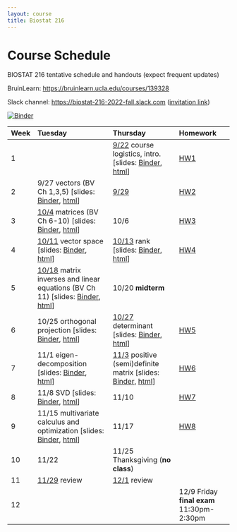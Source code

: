 ```yaml
---
layout: course
title: Biostat 216
---
```


# Course Schedule

BIOSTAT 216 tentative schedule and handouts (expect frequent updates)

BruinLearn: <https://bruinlearn.ucla.edu/courses/139328>

Slack channel: <https://biostat-216-2022-fall.slack.com> ([invitation link](https://join.slack.com/t/ucla-7hk2613/shared_invite/zt-1eei7cag3-K8jmJ9mdlaIqKyhQUJc9_w))

[![Binder](https://mybinder.org/badge_logo.svg)](https://mybinder.org/v2/gh/ucla-biostat-216/2022fall.git/main)

| Week | Tuesday | Thursday | Homework |
|:-----------|:------------|:------------|:------------|
| 1 | | [9/22](https://ucla-biostat-216.github.io/2022fall/biostat216fall2022/2022/09/22/week1.html) course logistics, intro. \[slides: [Binder](https://mybinder.org/v2/gh/ucla-biostat-216/2022fall.git/main?filepath=slides%2F01-intro%2F01-intro.ipynb), [html](https://ucla-biostat-216.github.io/2022fall/slides/01-intro/01-intro.html)\] | [HW1](https://ucla-biostat-216.github.io/2022fall/hw/hw1/hw1.html) |    
| 2 | 9/27 vectors (BV Ch 1,3,5) \[slides: [Binder](https://mybinder.org/v2/gh/ucla-biostat-216/2022fall.git/main?filepath=slides%2F02-vector%2F02-vector.ipynb), [html](https://ucla-biostat-216.github.io/2022fall/slides/02-vector/02-vector.html)\] | [9/29](https://ucla-biostat-216.github.io/2022fall/biostat216fall2022/2022/09/29/week2-day2.html) | [HW2](https://ucla-biostat-216.github.io/2022fall/hw/hw2/hw2.html) |  
| 3 | [10/4](https://ucla-biostat-216.github.io/2022fall/biostat216fall2022/2022/10/04/week3-day1.html) matrices (BV Ch 6-10) \[slides: [Binder](https://mybinder.org/v2/gh/ucla-biostat-216/2022fall.git/main?filepath=slides%2F03-matrix%2F03-matrix.ipynb), [html](https://ucla-biostat-216.github.io/2022fall/slides/03-matrix/03-matrix.html)\] | 10/6 | [HW3](https://ucla-biostat-216.github.io/2022fall/hw/hw3/hw3.html)  |  
| 4 | [10/11](https://ucla-biostat-216.github.io/2022fall/biostat216fall2022/2022/10/11/week4-day1.html) vector space \[slides: [Binder](https://mybinder.org/v2/gh/ucla-biostat-216/2022fall.git/main?filepath=slides%2F04-vecsp%2F04-vecsp.ipynb), [html](https://ucla-biostat-216.github.io/2022fall/slides/04-vecsp/04-vecsp.html)\] | [10/13](https://ucla-biostat-216.github.io/2022fall/biostat216fall2022/2022/10/13/week4-day2.html) rank \[slides: [Binder](https://mybinder.org/v2/gh/ucla-biostat-216/2022fall.git/main?filepath=slides%2F05-rank%2F05-rank.ipynb), [html](https://ucla-biostat-216.github.io/2022fall/slides/05-rank/05-rank.html)\] | [HW4](https://ucla-biostat-216.github.io/2022fall/hw/hw4/hw4.html) |  
| 5 | [10/18](https://ucla-biostat-216.github.io/2022fall/biostat216fall2022/2022/10/18/week5-day1.html) matrix inverses and linear equations (BV Ch 11) \[slides: [Binder](https://mybinder.org/v2/gh/ucla-biostat-216/2022fall.git/main?filepath=slides%2F06-matinv%2F06-matinv.ipynb), [html](https://ucla-biostat-216.github.io/2022fall/slides/06-matinv/06-matinv.html)\] | 10/20 **midterm** | |  
| 6 | 10/25 orthogonal projection \[slides: [Binder](https://mybinder.org/v2/gh/ucla-biostat-216/2022fall.git/main?filepath=slides%2F08-orthproj%2F08-orthproj.ipynb), [html](https://ucla-biostat-216.github.io/2022fall/slides/08-orthproj/08-orthproj.html)\] | [10/27](https://ucla-biostat-216.github.io/2022fall/biostat216fall2022/2022/10/27/week6-day2.html) determinant \[slides: [Binder](https://mybinder.org/v2/gh/ucla-biostat-216/2022fall.git/main?filepath=slides%2F09-det%2F09-det.ipynb), [html](https://ucla-biostat-216.github.io/2022fall/slides/09-det/09-det.html)\] | [HW5](https://ucla-biostat-216.github.io/2022fall/hw/hw5/hw5.html) |     
| 7 | 11/1 eigen-decomposition \[slides: [Binder](https://mybinder.org/v2/gh/ucla-biostat-216/2022fall.git/main?filepath=slides%2F10-eig%2F10-eig.ipynb), [html](https://ucla-biostat-216.github.io/2022fall/slides/10-eig/10-eig.html)\]  | [11/3](https://ucla-biostat-216.github.io/2022fall/biostat216fall2022/2022/11/03/week7-day2.html) positive (semi)definite matrix \[slides: [Binder](https://mybinder.org/v2/gh/ucla-biostat-216/2022fall.git/main?filepath=slides%2F11-pd%2F11-pd.ipynb), [html](https://ucla-biostat-216.github.io/2022fall/slides/11-pd/11-pd.html)\] | [HW6](https://ucla-biostat-216.github.io/2022fall/hw/hw6/hw6.html) |  
| 8 | 11/8 SVD \[slides: [Binder](https://mybinder.org/v2/gh/ucla-biostat-216/2022fall.git/main?filepath=slides%2F12-svd%2F12-svd.ipynb), [html](https://ucla-biostat-216.github.io/2022fall/slides/12-svd/12-svd.html)\] | 11/10 | [HW7](https://ucla-biostat-216.github.io/2022fall/hw/hw7/hw7.html) |   
| 9 | 11/15 multivariate calculus and optimization \[slides: [Binder](https://mybinder.org/v2/gh/ucla-biostat-216/2022fall.git/main?filepath=slides%2F13-optim%2F13-optim.ipynb), [html](https://ucla-biostat-216.github.io/2022fall/slides/13-optim/13-optim.html)\] | 11/17 | [HW8](https://ucla-biostat-216.github.io/2022fall/hw/hw8/hw8.html) |   
| 10 | 11/22  | 11/25 Thanksgiving (**no class**) |  |  
| 11 | [11/29](https://ucla-biostat-216.github.io/2022fall/biostat216fall2022/2022/11/29/week11-day1.html) review | [12/1](https://ucla-biostat-216.github.io/2022fall/biostat216fall2022/2022/12/01/week11-day2.html) review |  |   
| 12 | | | 12/9 Friday **final exam** 11:30pm-2:30pm |   

